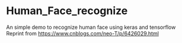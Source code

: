 # Human_Face_recognize
An simple demo to recognize human face using keras and tensorflow
<br />Reprint from https://www.cnblogs.com/neo-T/p/6426029.html
